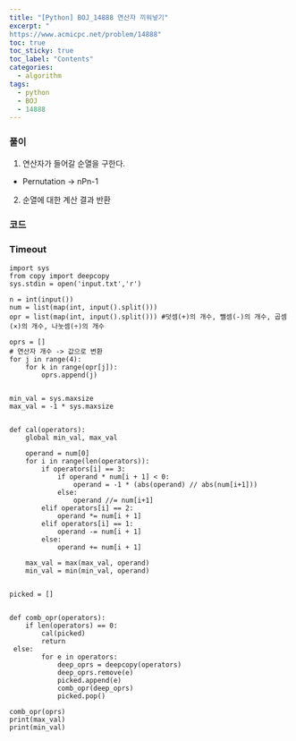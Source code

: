 ```yaml
---
title: "[Python] BOJ_14888 연산자 끼워넣기"
excerpt: "
https://www.acmicpc.net/problem/14888"
toc: true
toc_sticky: true
toc_label: "Contents"
categories:
  - algorithm
tags:
  - python
  - BOJ
  - 14888
---
```


### 풀이
1. 연산자가 들어갈 순열을 구한다.
- Pernutation -> nPn-1 
2. 순열에 대한 계산 결과 반환

### 코드 

### Timeout
    import sys  
    from copy import deepcopy  
    sys.stdin = open('input.txt','r')  
      
    n = int(input())  
    num = list(map(int, input().split()))  
    opr = list(map(int, input().split())) #덧셈(+)의 개수, 뺄셈(-)의 개수, 곱셈(×)의 개수, 나눗셈(÷)의 개수  
      
    oprs = []  
    # 연산자 개수 -> 값으로 변환  
    for j in range(4):  
        for k in range(opr[j]):  
            oprs.append(j)  
      
      
    min_val = sys.maxsize  
    max_val = -1 * sys.maxsize  
      
      
    def cal(operators):  
        global min_val, max_val  
      
        operand = num[0]  
        for i in range(len(operators)):  
            if operators[i] == 3:  
                if operand * num[i + 1] < 0:  
                    operand = -1 * (abs(operand) // abs(num[i+1]))  
                else:  
                    operand //= num[i+1]  
            elif operators[i] == 2:  
                operand *= num[i + 1]  
            elif operators[i] == 1:  
                operand -= num[i + 1]  
            else:  
                operand += num[i + 1]  
      
        max_val = max(max_val, operand)  
        min_val = min(min_val, operand)  
      
      
    picked = []  
      
      
    def comb_opr(operators):  
        if len(operators) == 0:  
            cal(picked)  
            return  
     else:  
            for e in operators:  
                deep_oprs = deepcopy(operators)  
                deep_oprs.remove(e)  
                picked.append(e)  
                comb_opr(deep_oprs)  
                picked.pop()  
      
    comb_opr(oprs)  
    print(max_val)  
    print(min_val)

<!--stackedit_data:
eyJoaXN0b3J5IjpbLTE2ODI0ODY0OV19
-->